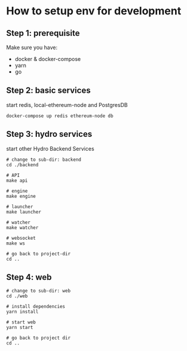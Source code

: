 # How to setup env for development

## Step 1: prerequisite

Make sure you have:

- docker & docker-compose
- yarn
- go

## Step 2: basic services

start redis, local-ethereum-node and PostgresDB

```shell
docker-compose up redis ethereum-node db
```

## Step 3: hydro services

start other Hydro Backend Services

```shell
# change to sub-dir: backend
cd ./backend

# API
make api

# engine
make engine

# launcher
make launcher

# watcher
make watcher

# websocket
make ws

# go back to project-dir
cd ..
```

## Step 4: web

```shell
# change to sub-dir: web
cd ./web

# install dependencies
yarn install

# start web
yarn start

# go back to project dir
cd ..
```

